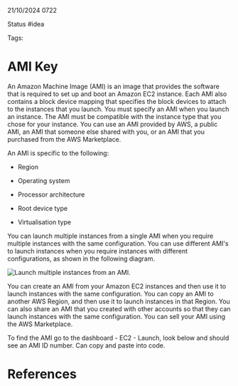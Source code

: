 21/10/2024 0722

Status #idea

Tags:

# AMI Key

An Amazon Machine Image (AMI) is an image that provides the software that is required to set up and boot an 
Amazon EC2 instance. Each AMI also contains a block device mapping that specifies the block devices to attach 
to the instances that you launch. You must specify an AMI when you launch an instance. The AMI must be compatible 
with the instance type that you chose for your instance. You can use an AMI provided by AWS, a public AMI,
an AMI that someone else shared with you, or an AMI that you purchased from the AWS Marketplace.

An AMI is specific to the following:

- Region
    
- Operating system
    
- Processor architecture
    
- Root device type
    
- Virtualisation type
    

You can launch multiple instances from a single AMI when you require multiple instances with the same configuration.
You can use different AMI's to launch instances when you require instances with different configurations, as shown in
the following diagram.

![Launch multiple instances from an AMI.](https://docs.aws.amazon.com/images/AWSEC2/latest/UserGuide/images/launch-from-ami.png)

You can create an AMI from your Amazon EC2 instances and then use it to launch instances with the same configuration.
You can copy an AMI to another AWS Region, and then use it to launch instances in that Region. You can also share an
AMI that you created with other accounts so that they can launch instances with the same configuration. You can sell
your AMI using the AWS Marketplace.

To find the AMI go to the dashboard - EC2 - Launch, look below and should see an AMI ID number. Can copy and paste into code.

# References
